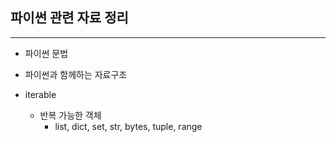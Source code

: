 ## 파이썬 관련 자료 정리

***

- 파이썬 문법

- 파이썬과 함께하는 자료구조

- iterable
    - 반복 가능한 객체
        - list, dict, set, str, bytes, tuple, range